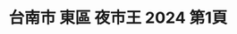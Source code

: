 ---
title: "台南市 東區 夜市王 2024 第1頁"
description: "台南市 東區 夜市王 2024 獲獎餐廳 第1頁"
keywords:
  - 美食競賽
  - 台灣美食
  - 美食精選
datePublished: "2025-06-30"
dateModified: "2025-07-05"
city: "台南市"
district: "東區"
award: "夜市王"
year: "2024"
page: 1
count: 3

restaurants:
  - name: "德聖炭烤醬燒雞排（大東夜市）"
    city: "台南市"
    district: "東區"
    address: "台南市東區林森路一段701號"
    phone: "0927206816"
    geo: "22.982780458518466, 120.21925601461872"
    link: "台南市/東區/德聖炭烤醬燒雞排_大東夜市_"
    google_map: "https://maps.app.goo.gl/yxsZqTybYYnbrH438"
    footinder: "https://footinder.com.tw/%e5%8f%b0%e5%8d%97%e5%b8%82%e6%9d%b1%e5%8d%80/362037/"
    award:
    - name: "夜市王"
      year: "2024"
  - name: "四草蚵仔煎海產粥"
    city: "台南市"
    district: "東區"
    address: "台南市東區林森路一段316號"
    phone: "0915809885"
    geo: "22.98290440365182, 120.21947612764448"
    link: "台南市/東區/四草蚵仔煎海產粥"
    google_map: "https://maps.app.goo.gl/wH61jw2Y4JkMKwXn6"
    footinder: "https://footinder.com.tw/%E5%8F%B0%E5%8D%97%E5%B8%82%E6%9D%B1%E5%8D%80/114425/"
    award:
    - name: "夜市王"
      year: "2024"
  - name: "蔡家豬血湯臭豆腐"
    city: "台南市"
    district: "東區"
    address: "台南市東區林森路一段276號"
    phone: ""
    geo: "22.982902533852066, 120.21947090638328"
    link: "台南市/東區/蔡家豬血湯臭豆腐"
    google_map: "https://maps.app.goo.gl/bYtWBt9Pxns7qPVU8"
    footinder: "https://footinder.com.tw/%E5%8F%B0%E5%8D%97%E5%B8%82%E6%9D%B1%E5%8D%80/362063/"
    award:
    - name: "夜市王"
      year: "2024"
---
